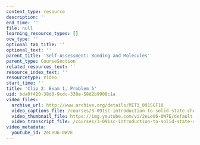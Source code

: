 ```yaml
---
content_type: resource
description: ''
end_time: ''
file: null
learning_resource_types: []
ocw_type: ''
optional_tab_title: ''
optional_text: ''
parent_title: 'Self-Assessment: Bonding and Molecules'
parent_type: CourseSection
related_resources_text: ''
resource_index_text: ''
resourcetype: Video
start_time: ''
title: 'Clip 2: Exam 1, Problem 5'
uid: bda0f420-38d0-9cdc-338e-58d2b9908c1a
video_files:
  archive_url: http://www.archive.org/details/MIT3_091SCF10
  video_captions_file: /courses/3-091sc-introduction-to-solid-state-chemistry-fall-2010/df12f5ed89025c7e9242b96211f5ed6f_2eLeU6-0W7E.vtt
  video_thumbnail_file: https://img.youtube.com/vi/2eLeU6-0W7E/default.jpg
  video_transcript_file: /courses/3-091sc-introduction-to-solid-state-chemistry-fall-2010/9ddd2cb6664dca1e2d132de8aad54c65_2eLeU6-0W7E.pdf
video_metadata:
  youtube_id: 2eLeU6-0W7E
---
```

